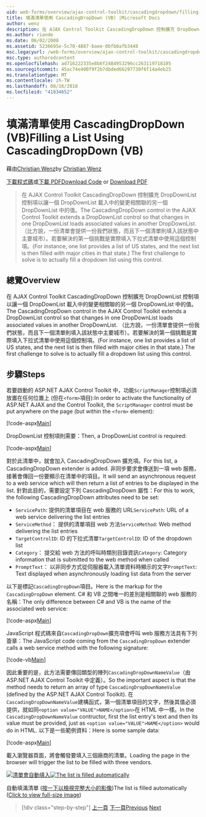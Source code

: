 ```yaml
---
uid: web-forms/overview/ajax-control-toolkit/cascadingdropdown/filling-a-list-using-cascadingdropdown-vb
title: 填滿清單使用 CascadingDropDown (VB) |Microsoft Docs
author: wenz
description: 在 AJAX Control Toolkit CascadingDropDown 控制擴充 DropDownList 控制項以讓一個 DropDownList 載入中的變更相關聯 anoth 中的值...
ms.author: riande
ms.date: 06/02/2008
ms.assetid: 5236695e-5c70-4887-baee-0bfb0afb3448
msc.legacyurl: /web-forms/overview/ajax-control-toolkit/cascadingdropdown/filling-a-list-using-cascadingdropdown-vb
msc.type: authoredcontent
ms.openlocfilehash: ad716222335e8b6f2484953296cc263119718105
ms.sourcegitcommit: 45ac74e400f9f2b7dbded66297730f6f14a4eb25
ms.translationtype: MT
ms.contentlocale: zh-TW
ms.lasthandoff: 08/16/2018
ms.locfileid: "41834652"
---
```

<a name="filling-a-list-using-cascadingdropdown-vb"></a><span data-ttu-id="897c4-103">填滿清單使用 CascadingDropDown (VB)</span><span class="sxs-lookup"><span data-stu-id="897c4-103">Filling a List Using CascadingDropDown (VB)</span></span>
====================
<span data-ttu-id="897c4-104">藉由[Christian Wenz](https://github.com/wenz)</span><span class="sxs-lookup"><span data-stu-id="897c4-104">by [Christian Wenz](https://github.com/wenz)</span></span>

<span data-ttu-id="897c4-105">[下載程式碼](http://download.microsoft.com/download/9/0/7/907760b1-2c60-4f81-aeb6-ca416a573b0d/cascadingdropdown0.vb.zip)或[下載 PDF](http://download.microsoft.com/download/2/d/c/2dc10e34-6983-41d4-9c08-f78f5387d32b/cascadingdropdown0VB.pdf)</span><span class="sxs-lookup"><span data-stu-id="897c4-105">[Download Code](http://download.microsoft.com/download/9/0/7/907760b1-2c60-4f81-aeb6-ca416a573b0d/cascadingdropdown0.vb.zip) or [Download PDF](http://download.microsoft.com/download/2/d/c/2dc10e34-6983-41d4-9c08-f78f5387d32b/cascadingdropdown0VB.pdf)</span></span>

> <span data-ttu-id="897c4-106">在 AJAX Control Toolkit CascadingDropDown 控制擴充 DropDownList 控制項以讓一個 DropDownList 載入中的變更相關聯的另一個 DropDownList 中的值。</span><span class="sxs-lookup"><span data-stu-id="897c4-106">The CascadingDropDown control in the AJAX Control Toolkit extends a DropDownList control so that changes in one DropDownList loads associated values in another DropDownList.</span></span> <span data-ttu-id="897c4-107">（比方說，一份清單會提供一份我們狀態，而且下一個清單則填入該狀態中主要城市）。若要解決的第一個挑戰是實際填入下拉式清單中使用這個控制項。</span><span class="sxs-lookup"><span data-stu-id="897c4-107">(For instance, one list provides a list of US states, and the next list is then filled with major cities in that state.) The first challenge to solve is to actually fill a dropdown list using this control.</span></span>


## <a name="overview"></a><span data-ttu-id="897c4-108">總覽</span><span class="sxs-lookup"><span data-stu-id="897c4-108">Overview</span></span>

<span data-ttu-id="897c4-109">在 AJAX Control Toolkit CascadingDropDown 控制擴充 DropDownList 控制項以讓一個 DropDownList 載入中的變更相關聯的另一個 DropDownList 中的值。</span><span class="sxs-lookup"><span data-stu-id="897c4-109">The CascadingDropDown control in the AJAX Control Toolkit extends a DropDownList control so that changes in one DropDownList loads associated values in another DropDownList.</span></span> <span data-ttu-id="897c4-110">（比方說，一份清單會提供一份我們狀態，而且下一個清單則填入該狀態中主要城市）。若要解決的第一個挑戰是實際填入下拉式清單中使用這個控制項。</span><span class="sxs-lookup"><span data-stu-id="897c4-110">(For instance, one list provides a list of US states, and the next list is then filled with major cities in that state.) The first challenge to solve is to actually fill a dropdown list using this control.</span></span>

## <a name="steps"></a><span data-ttu-id="897c4-111">步驟</span><span class="sxs-lookup"><span data-stu-id="897c4-111">Steps</span></span>

<span data-ttu-id="897c4-112">若要啟動的 ASP.NET AJAX Control Toolkit 中，功能`ScriptManager`控制項必須放置在任何位置上 (但在`<form>`項目):</span><span class="sxs-lookup"><span data-stu-id="897c4-112">In order to activate the functionality of ASP.NET AJAX and the Control Toolkit, the `ScriptManager` control must be put anywhere on the page (but within the `<form>` element):</span></span>

[!code-aspx[Main](filling-a-list-using-cascadingdropdown-vb/samples/sample1.aspx)]

<span data-ttu-id="897c4-113">DropDownList 控制項則需要：</span><span class="sxs-lookup"><span data-stu-id="897c4-113">Then, a DropDownList control is required:</span></span>

[!code-aspx[Main](filling-a-list-using-cascadingdropdown-vb/samples/sample2.aspx)]

<span data-ttu-id="897c4-114">對於此清單中，就會加入 CascadingDropDown 擴充項。</span><span class="sxs-lookup"><span data-stu-id="897c4-114">For this list, a CascadingDropDown extender is added.</span></span> <span data-ttu-id="897c4-115">非同步要求會傳送到一項 web 服務，接著會傳回一份要顯示在清單中的項目。</span><span class="sxs-lookup"><span data-stu-id="897c4-115">It will send an asynchronous request to a web service which will then return a list of entries to be displayed in the list.</span></span> <span data-ttu-id="897c4-116">針對此目的，需要設定下列 CascadingDropDown 屬性：</span><span class="sxs-lookup"><span data-stu-id="897c4-116">For this to work, the following CascadingDropDown attributes need to be set:</span></span>

- <span data-ttu-id="897c4-117">`ServicePath`: 提供的清單項目在 web 服務的 URL</span><span class="sxs-lookup"><span data-stu-id="897c4-117">`ServicePath`: URL of a web service delivering the list entries</span></span>
- <span data-ttu-id="897c4-118">`ServiceMethod`： 提供的清單項目 web 方法</span><span class="sxs-lookup"><span data-stu-id="897c4-118">`ServiceMethod`: Web method delivering the list entries</span></span>
- <span data-ttu-id="897c4-119">`TargetControlID`: ID 的下拉式清單</span><span class="sxs-lookup"><span data-stu-id="897c4-119">`TargetControlID`: ID of the dropdown list</span></span>
- <span data-ttu-id="897c4-120">`Category`： 提交給 web 方法的呼叫時類別目錄資訊</span><span class="sxs-lookup"><span data-stu-id="897c4-120">`Category`: Category information that is submitted to the web method when called</span></span>
- <span data-ttu-id="897c4-121">`PromptText`： 以非同步方式從伺服器載入清單資料時顯示的文字</span><span class="sxs-lookup"><span data-stu-id="897c4-121">`PromptText`: Text displayed when asynchronously loading list data from the server</span></span>

<span data-ttu-id="897c4-122">以下是標記`CascadingDropDown`項目。</span><span class="sxs-lookup"><span data-stu-id="897c4-122">Here is the markup for the `CascadingDropDown` element.</span></span> <span data-ttu-id="897c4-123">C# 和 VB 之間唯一的差別是相關聯的 web 服務的名稱：</span><span class="sxs-lookup"><span data-stu-id="897c4-123">The only difference between C# and VB is the name of the associated web service:</span></span>

[!code-aspx[Main](filling-a-list-using-cascadingdropdown-vb/samples/sample3.aspx)]

<span data-ttu-id="897c4-124">JavaScript 程式碼來自`CascadingDropDown`擴充項會呼叫 web 服務方法具有下列簽章：</span><span class="sxs-lookup"><span data-stu-id="897c4-124">The JavaScript code coming from the `CascadingDropDown` extender calls a web service method with the following signature:</span></span>

[!code-vb[Main](filling-a-list-using-cascadingdropdown-vb/samples/sample4.vb)]

<span data-ttu-id="897c4-125">因此重要的是，此方法需要傳回類型的陣列`CascadingDropDownNameValue`（由 ASP.NET AJAX Control Toolkit 中定義）。</span><span class="sxs-lookup"><span data-stu-id="897c4-125">So the important aspect is that the method needs to return an array of type `CascadingDropDownNameValue` (defined by the ASP.NET AJAX Control Toolkit).</span></span> <span data-ttu-id="897c4-126">在 `CascadingDropDownNameValue`建構函式，第一個清單項目的文字，然後其值必須提供，就如同`<option value="VALUE">NAME</option>`在 HTML 中一樣。</span><span class="sxs-lookup"><span data-stu-id="897c4-126">In the `CascadingDropDownNameValue` contructor, first the list entry's text and then its value must be provided, just as `<option value="VALUE">NAME</option>` would do in HTML.</span></span> <span data-ttu-id="897c4-127">以下是一些範例資料：</span><span class="sxs-lookup"><span data-stu-id="897c4-127">Here is some sample data:</span></span>

[!code-aspx[Main](filling-a-list-using-cascadingdropdown-vb/samples/sample5.aspx)]

<span data-ttu-id="897c4-128">載入瀏覽器頁面，將會觸發要填入三個廠商的清單。</span><span class="sxs-lookup"><span data-stu-id="897c4-128">Loading the page in the browser will trigger the list to be filled with three vendors.</span></span>


<span data-ttu-id="897c4-129">[![清單會自動填入](filling-a-list-using-cascadingdropdown-vb/_static/image2.png)](filling-a-list-using-cascadingdropdown-vb/_static/image1.png)</span><span class="sxs-lookup"><span data-stu-id="897c4-129">[![The list is filled automatically](filling-a-list-using-cascadingdropdown-vb/_static/image2.png)](filling-a-list-using-cascadingdropdown-vb/_static/image1.png)</span></span>

<span data-ttu-id="897c4-130">自動填滿清單 ([按一下以檢視完整大小的影像](filling-a-list-using-cascadingdropdown-vb/_static/image3.png))</span><span class="sxs-lookup"><span data-stu-id="897c4-130">The list is filled automatically ([Click to view full-size image](filling-a-list-using-cascadingdropdown-vb/_static/image3.png))</span></span>

> [!div class="step-by-step"]
> <span data-ttu-id="897c4-131">[上一頁](using-auto-postback-with-cascadingdropdown-cs.md)
> [下一頁](using-cascadingdropdown-with-a-database-vb.md)</span><span class="sxs-lookup"><span data-stu-id="897c4-131">[Previous](using-auto-postback-with-cascadingdropdown-cs.md)
[Next](using-cascadingdropdown-with-a-database-vb.md)</span></span>
